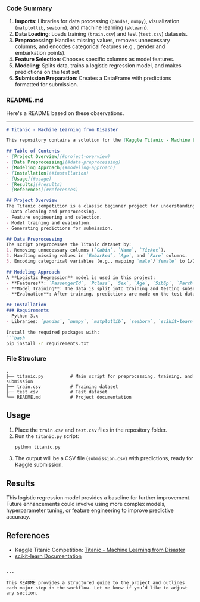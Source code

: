 

### Code Summary
1. **Imports**: Libraries for data processing (`pandas`, `numpy`), visualization (`matplotlib`, `seaborn`), and machine learning (`sklearn`).
2. **Data Loading**: Loads training (`train.csv`) and test (`test.csv`) datasets.
3. **Preprocessing**: Handles missing values, removes unnecessary columns, and encodes categorical features (e.g., gender and embarkation points).
4. **Feature Selection**: Chooses specific columns as model features.
5. **Modeling**: Splits data, trains a logistic regression model, and makes predictions on the test set.
6. **Submission Preparation**: Creates a DataFrame with predictions formatted for submission.

### README.md
Here's a README based on these observations.

---

```markdown
# Titanic - Machine Learning from Disaster

This repository contains a solution for the [Kaggle Titanic - Machine Learning from Disaster](https://www.kaggle.com/c/titanic) competition. The objective of this competition is to predict the survival of passengers based on characteristics like age, gender, class, and fare. This repository's approach uses logistic regression for binary classification.

## Table of Contents
- [Project Overview](#project-overview)
- [Data Preprocessing](#data-preprocessing)
- [Modeling Approach](#modeling-approach)
- [Installation](#installation)
- [Usage](#usage)
- [Results](#results)
- [References](#references)

## Project Overview
The Titanic competition is a classic beginner project for understanding machine learning workflows, including:
- Data cleaning and preprocessing.
- Feature engineering and selection.
- Model training and evaluation.
- Generating predictions for submission.

## Data Preprocessing
The script preprocesses the Titanic dataset by:
1. Removing unnecessary columns (`Cabin`, `Name`, `Ticket`).
2. Handling missing values in `Embarked`, `Age`, and `Fare` columns.
3. Encoding categorical variables (e.g., mapping `male`/`female` to 1/2).

## Modeling Approach
A **Logistic Regression** model is used in this project:
- **Features**: `PassengerId`, `Pclass`, `Sex`, `Age`, `SibSp`, `Parch`, `Fare`, `Embarked`.
- **Model Training**: The data is split into training and testing subsets with `train_test_split`.
- **Evaluation**: After training, predictions are made on the test dataset, and results are formatted for Kaggle submission.

## Installation
### Requirements
- Python 3.x
- Libraries: `pandas`, `numpy`, `matplotlib`, `seaborn`, `scikit-learn`

Install the required packages with:
```bash
pip install -r requirements.txt
```

### File Structure
```plaintext
.
├── titanic.py          # Main script for preprocessing, training, and submission
├── train.csv           # Training dataset
├── test.csv            # Test dataset
└── README.md           # Project documentation
```

## Usage
1. Place the `train.csv` and `test.csv` files in the repository folder.
2. Run the `titanic.py` script:
   ```bash
   python titanic.py
   ```
3. The output will be a CSV file (`submission.csv`) with predictions, ready for Kaggle submission.

## Results
This logistic regression model provides a baseline for further improvement. Future enhancements could involve using more complex models, hyperparameter tuning, or feature engineering to improve predictive accuracy.

## References
- Kaggle Titanic Competition: [Titanic - Machine Learning from Disaster](https://www.kaggle.com/c/titanic)
- [scikit-learn Documentation](https://scikit-learn.org/stable/user_guide.html)
```

---

This README provides a structured guide to the project and outlines each major step in the workflow. Let me know if you’d like to adjust any section.

